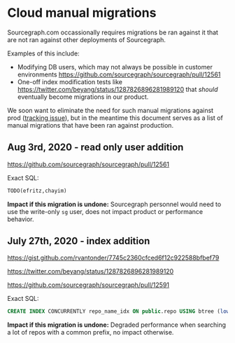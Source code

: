 # Cloud manual migrations

Sourcegraph.com occassionally requires migrations be ran against it that are not ran against other deployments of Sourcegraph.

Examples of this include:

- Modifying DB users, which may not always be possible in customer environments https://github.com/sourcegraph/sourcegraph/pull/12561
- One-off index modification tests like https://twitter.com/beyang/status/1287826896281989120 that _should_ eventually become migrations in our product.

We soon want to eliminate the need for such manual migrations against prod ([tracking issue](https://github.com/sourcegraph/sourcegraph/issues/12590)), but in the meantime this document serves as a list of manual migrations that have been ran against production.

## Aug 3rd, 2020 - read only user addition

https://github.com/sourcegraph/sourcegraph/pull/12561

Exact SQL:

```sql
TODO(efritz,chayim)
```

**Impact if this migration is undone:** Sourcegraph personnel would need to use the write-only `sg` user, does not impact product or performance behavior.

## July 27th, 2020 - index addition

https://gist.github.com/rvantonder/7745c2360cfced6f12c922588bfbef79

https://twitter.com/beyang/status/1287826896281989120

https://github.com/sourcegraph/sourcegraph/pull/12591

Exact SQL:

```sql
CREATE INDEX CONCURRENTLY repo_name_idx ON public.repo USING btree (lower(name::text) COLLATE pg_catalog."C");
```

**Impact if this migration is undone:** Degraded performance when searching a lot of repos with a common prefix, no impact otherwise.
